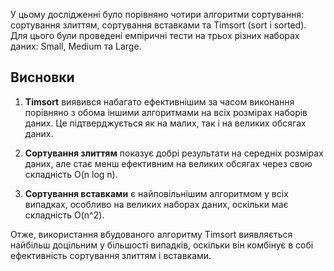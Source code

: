 
У цьому дослідженні було порівняно чотири алгоритми сортування: сортування злиттям, сортування вставками та Timsort (sort і sorted). Для цього були проведені емпіричні тести на трьох різних наборах даних: Small, Medium та Large.


## Висновки

1. **Timsort** виявився набагато ефективнішим за часом виконання порівняно з обома іншими алгоритмами на всіх розмірах наборів даних. Це підтверджується як на малих, так і на великих обсягах даних.

2. **Сортування злиттям** показує добрі результати на середніх розмірах даних, але стає менш ефективним на великих обсягах через свою складність O(n log n).

3. **Сортування вставками** є найповільнішим алгоритмом у всіх випадках, особливо на великих наборах даних, оскільки має складність O(n^2).

Отже, використання вбудованого алгоритму Timsort виявляється найбільш доцільним у більшості випадків, оскільки він комбінує в собі ефективність сортування злиттям і вставками.
